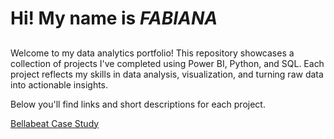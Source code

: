 # Hi! My name is *FABIANA* 
##
Welcome to my data analytics portfolio! This repository showcases a collection of projects I've completed using Power BI, Python, and SQL. Each project reflects my skills in data analysis, visualization, and turning raw data into actionable insights.

Below you'll find links and short descriptions for each project.

[Bellabeat Case Study](https://github.com/fabi4d/BellabeatCaseStudy)



